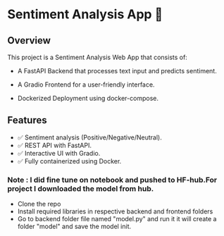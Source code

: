 # Sentiment Analysis App 🚀

## Overview

This project is a Sentiment Analysis Web App that consists of:

- A FastAPI Backend that processes text input and predicts sentiment.

- A Gradio Frontend for a user-friendly interface.

- Dockerized Deployment using docker-compose.



## Features

- ✅ Sentiment analysis (Positive/Negative/Neutral).
- ✅ REST API with FastAPI.
- ✅ Interactive UI with Gradio.
- ✅ Fully containerized using Docker.
<!-- ✅ Cloud deployment-ready. -->

### Note : I did fine tune on notebook and pushed to HF-hub.For project I downloaded the model from hub.

- Clone the repo
- Install required libraries in respective backend and frontend folders
- Go to backend folder file named "model.py" and run it it will create a folder "model" and save the model init.
